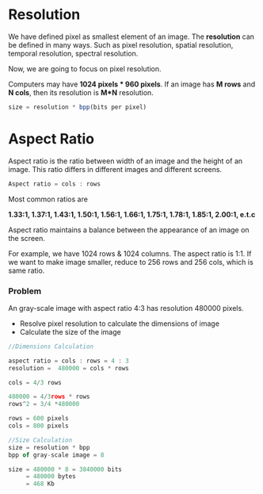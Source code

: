 # Resolution

We have defined pixel as smallest element of an image. 
The **resolution** can be defined in many ways. Such as pixel resolution, spatial resolution, temporal resolution, spectral resolution.

Now, we are going to focus on pixel resolution.

Computers may have **1024 pixels * 960 pixels**. If an image has **M rows** and **N cols**, then its resolution is **M*N** resolution.

```js
size = resolution * bpp(bits per pixel)
```
# Aspect Ratio

Aspect ratio is the ratio between width of an image and the height of an image. This ratio differs in different images and different screens.
```js
Aspect ratio = cols : rows
```

Most common ratios are

**1.33:1, 1.37:1, 1.43:1, 1.50:1, 1.56:1, 1.66:1, 1.75:1, 1.78:1, 1.85:1, 2.00:1, e.t.c**

Aspect ratio maintains a balance between the appearance of an image on the screen.

For example, we have 1024 rows & 1024 columns. The aspect ratio is 1:1. If we want to make image smaller, reduce to 256 rows and 256 cols, which is same ratio.

### Problem

An gray-scale image with aspect ratio 4:3 has resolution 480000 pixels.

- Resolve pixel resolution to calculate the dimensions of image
- Calculate the size of the image

```js
//Dimensions Calculation

aspect ratio = cols : rows = 4 : 3
resolution =  480000 = cols * rows

cols = 4/3 rows

480000 = 4/3rows * rows
rows^2 = 3/4 *480000

rows = 600 pixels
cols = 800 pixels
```

```js
//Size Calculation
size = resolution * bpp
bpp of gray-scale image = 8

size = 480000 * 8 = 3840000 bits
     = 480000 bytes
     = 468 Kb
```


